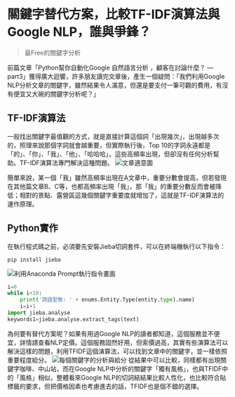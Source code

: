 # 關鍵字替代方案，比較TF-IDF演算法與Google NLP，誰與爭鋒？

> 最Free的關鍵字分析

前篇文章「Python幫你自動化Google 自然語言分析 ，顧客在討論什麼？ — part3」獲得廣大迴響，許多朋友讀完文章後，產生一個疑問：「我們利用Google NLP分析文章的關鍵字，雖然結果令人滿意，但還是要支付一筆可觀的費用，有沒有便宜又大碗的關鍵字分析呢？」

## TF-IDF演算法
一般找出關鍵字最值觀的方式，就是直接計算這個詞「出現幾次」，出現越多次的，照理來說那個字詞就會越重要，但實際執行後，Top 10的字詞永遠都是「的」、「你」、「我」、「他」、「哈哈哈」，這些高頻率出現，但卻沒有任何分析幫助。TF-IDF演算法專門解決這種問題。
![文章適意圖](https://i.imgur.com/FVWl7Jc.png)

簡單來說，某一個「我」雖然高頻率出現在A文章中，重要分數會提高，但若發現在其他篇文章B、C等，也都高頻率出現「我」，那「我」的重要分數反而會被降低；相對的景點、露營區這幾個關鍵字重要度就增加了，這就是TF-IDF演算法的運作原理。

## Python實作
在執行程式碼之前，必須要先安裝Jieba切詞套件，可以在終端機執行以下指令：
```
pip install jieba
```
![利用Anaconda Prompt執行指令畫面](https://i.imgur.com/gb5wjuD.png)
```python
i=0
while i<10:
    print('詞語型態: ' + enums.Entity.Type(entity.type).name)
    i=i+1
import jieba.analyse
keywords1=jieba.analyse.extract_tags(text)
```
為何要有替代方案呢？如果有用過Google NLP的讀者都知道，這個服務並不便宜，詳情請查看NLP定價。這個服務固然好用，但索價過高，其實有些演算法可以解決這樣的問題，利用TFIDF這個演算法，可以找到文章中的關鍵字，並一樣依照重要程度給分。
![每個關鍵字的分析與給分](https://i.imgur.com/c2amCih.png)
從結果中可以比較，同樣都有出現關鍵字咖啡、中山站，而在Google NLP中分析的關鍵字「獨有風格」，也與TFIDF中的「風格」相似，整體看來Google NLP的切詞結結果比較人性化，也比較符合貼標籤的要求，但把價格因素也考慮進去的話，TFIDF也是個不錯的選擇。

















